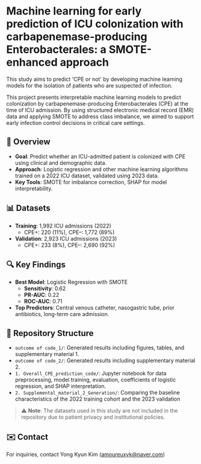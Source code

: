 # Machine learning for early prediction of ICU colonization with carbapenemase-producing Enterobacterales: a SMOTE-enhanced approach

This study aims to predict 'CPE or not' by developing machine learning models for the isolation of patients who are suspected of infection.

This project presents interpretable machine learning models to predict colonization by carbapenemase-producing Enterobacterales (CPE) at the time of ICU admission. By using structured electronic medical record (EMR) data and applying SMOTE to address class imbalance, we aimed to support early infection control decisions in critical care settings.

## 🧠 Overview
- **Goal**: Predict whether an ICU-admitted patient is colonized with CPE using clinical and demographic data.
- **Approach**: Logistic regression and other machine learning algorithms trained on a 2022 ICU dataset, validated using 2023 data.
- **Key Tools**: SMOTE for imbalance correction, SHAP for model interpretability.

## 📊 Datasets
- **Training**: 1,992 ICU admissions (2022)  
  - CPE+: 220 (11%), CPE–: 1,772 (89%)
- **Validation**: 2,923 ICU admissions (2023)  
  - CPE+: 233 (8%), CPE–: 2,690 (92%)

## 🔍 Key Findings
- **Best Model**: Logistic Regression with SMOTE
  - **Sensitivity**: 0.62
  - **PR-AUC**: 0.22
  - **ROC-AUC**: 0.71
- **Top Predictors**: Central venous catheter, nasogastric tube, prior antibiotics, long-term care admission.

## 📁 Repository Structure
- `outcome of code_1/`: Generated results including figures, tables, and supplementary material 1.
- `outcome of code_2/`: Generated results including supplementary material 2.
- `1. Overall_CPE_prediction_code/`: Jupyter notebook for data preprocessing, model training, evaluation, coefficients of logistic regression, and SHAP interpretation.
- `2. Supplemental_material_2_Generation/`: Comparing the baseline characteristics of the 2022 training cohort and the 2023 validation

> ⚠️ **Note**: The datasets used in this study are not included in the repository due to patient privacy and institutional policies.

## ✉️ Contact
For inquiries, contact Yong Kyun Kim (amoureuxyk@naver.com)
